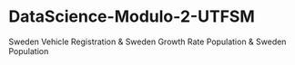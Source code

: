 # DataScience-Modulo-2-UTFSM
Sweden Vehicle Registration &amp; Sweden Growth Rate Population &amp; Sweden Population
